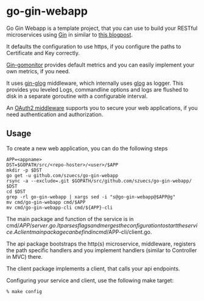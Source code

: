# go-gin-webapp
Go Gin Webapp is a template project, that you can use to build your
RESTful microservices using [Gin](https://github.com/gin-gonic/gin) in
similar to [this blogpost](http://txt.fliglio.com/2014/07/restful-microservices-in-go-with-gin/).

It defaults the configuration to use https, if you configure the paths
to Certificate and Key correctly.

[Gin-gomonitor](https://github.com/zalando/gin-gomonitor)
provides default metrics and you can easily implement your own
metrics, if you need.

It uses [gin-glog](https://github.com/zalando/gin-glog)
middleware, which internally uses [glog](https://github.com/golang/glog) as
logger. This provides you leveled Logs, commandline options and logs
are flushed to disk in a separate goroutine with a configurable interval.

An [OAuth2 middleware](https://github.com/zalando/gin-oauth2)
supports you to secure your web applications, if you need
authentication and authorization.

## Usage

To create a new web application, you can do the following steps

    APP=<appname>
    DST=$GOPATH/src/<repo-hoster>/<user>/$APP
    mkdir -p $DST
    go get -u github.com/szuecs/go-gin-webapp
    rsync -a --exclude=.git $GOPATH/src/github.com/szuecs/go-gin-webapp/ $DST
    cd $DST
    grep -rl go-gin-webapp | xargs sed -i "s@go-gin-webapp@$APP@g"
    mv cmd/go-gin-webapp cmd/$APP
    mv cmd/go-gin-webapp-cli cmd/${APP}-cli


The main package and function of the service is in
cmd/$APP/server.go. It parses flags and merges the configuration to
start the service. A client main package can be find in
cmd/$APP-cli/client.go.

The api package bootstraps the http(s) microservice, middleware,
registers the path specific handlers and you implement handlers
(similar to Controller in MVC) there.

The client package implements a client, that calls your api endpoints.

Configuring your service and client, use the following make target:

    % make config
